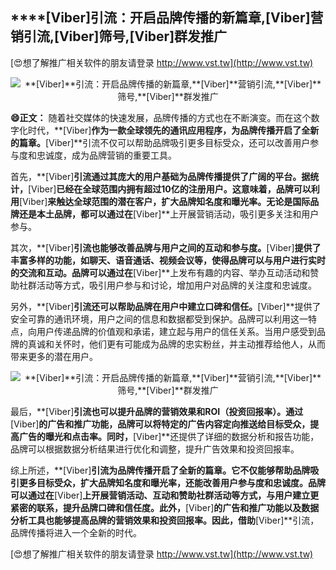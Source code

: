 ## ****[Viber]**引流：开启品牌传播的新篇章,**[Viber]**营销引流,**[Viber]**筛号,**[Viber]**群发推广**

[😍想了解推广相关软件的朋友请登录 http://www.vst.tw](http://www.vst.tw)

 <center><img src="https://vst.tw/MP4/tuiguang/png/6.png" alt="**[Viber]**引流：开启品牌传播的新篇章,**[Viber]**营销引流,**[Viber]**筛号,**[Viber]**群发推广"></center>

**😄正文：**
随着社交媒体的快速发展，品牌传播的方式也在不断演变。而在这个数字化时代，**[Viber]**作为一款全球领先的通讯应用程序，为品牌传播开启了全新的篇章。**[Viber]**引流不仅可以帮助品牌吸引更多目标受众，还可以改善用户参与度和忠诚度，成为品牌营销的重要工具。

首先，**[Viber]**引流通过其庞大的用户基础为品牌传播提供了广阔的平台。据统计，**[Viber]**已经在全球范围内拥有超过10亿的注册用户。这意味着，品牌可以利用**[Viber]**来触达全球范围的潜在客户，扩大品牌知名度和曝光率。无论是国际品牌还是本土品牌，都可以通过在**[Viber]**上开展营销活动，吸引更多关注和用户参与。

其次，**[Viber]**引流也能够改善品牌与用户之间的互动和参与度。**[Viber]**提供了丰富多样的功能，如聊天、语音通话、视频会议等，使得品牌可以与用户进行实时的交流和互动。品牌可以通过在**[Viber]**上发布有趣的内容、举办互动活动和赞助社群活动等方式，吸引用户参与和讨论，增加用户对品牌的关注度和忠诚度。

另外，**[Viber]**引流还可以帮助品牌在用户中建立口碑和信任。**[Viber]**提供了安全可靠的通讯环境，用户之间的信息和数据都受到保护。品牌可以利用这一特点，向用户传递品牌的价值观和承诺，建立起与用户的信任关系。当用户感受到品牌的真诚和关怀时，他们更有可能成为品牌的忠实粉丝，并主动推荐给他人，从而带来更多的潜在用户。

 <center><img src="https://vst.tw/MP4/tuiguang/png/7.png" alt="**[Viber]**引流：开启品牌传播的新篇章,**[Viber]**营销引流,**[Viber]**筛号,**[Viber]**群发推广"></center>

最后，**[Viber]**引流也可以提升品牌的营销效果和ROI（投资回报率）。通过**[Viber]**的广告和推广功能，品牌可以将特定的广告内容定向推送给目标受众，提高广告的曝光和点击率。同时，**[Viber]**还提供了详细的数据分析和报告功能，品牌可以根据数据分析结果进行优化和调整，提升广告效果和投资回报率。

综上所述，**[Viber]**引流为品牌传播开启了全新的篇章。它不仅能够帮助品牌吸引更多目标受众，扩大品牌知名度和曝光率，还能改善用户参与度和忠诚度。品牌可以通过在**[Viber]**上开展营销活动、互动和赞助社群活动等方式，与用户建立更紧密的联系，提升品牌口碑和信任度。此外，**[Viber]**的广告和推广功能以及数据分析工具也能够提高品牌的营销效果和投资回报率。因此，借助**[Viber]**引流，品牌传播将进入一个全新的时代。

[😍想了解推广相关软件的朋友请登录 http://www.vst.tw](http://www.vst.tw)




